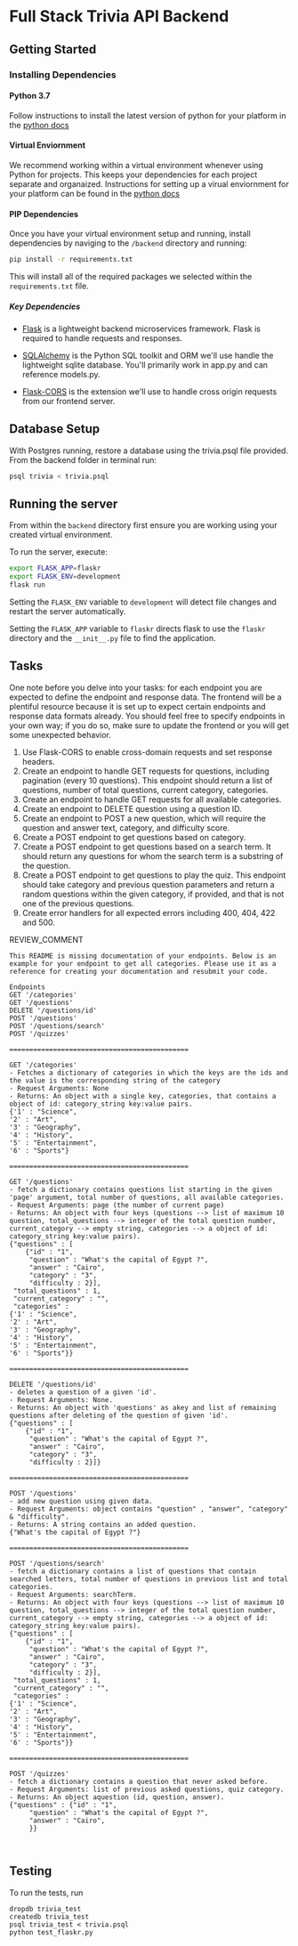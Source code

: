 # Full Stack Trivia API Backend

## Getting Started

### Installing Dependencies

#### Python 3.7

Follow instructions to install the latest version of python for your platform in the [python docs](https://docs.python.org/3/using/unix.html#getting-and-installing-the-latest-version-of-python)

#### Virtual Enviornment

We recommend working within a virtual environment whenever using Python for projects. This keeps your dependencies for each project separate and organaized. Instructions for setting up a virual enviornment for your platform can be found in the [python docs](https://packaging.python.org/guides/installing-using-pip-and-virtual-environments/)

#### PIP Dependencies

Once you have your virtual environment setup and running, install dependencies by naviging to the `/backend` directory and running:

```bash
pip install -r requirements.txt
```

This will install all of the required packages we selected within the `requirements.txt` file.

##### Key Dependencies

- [Flask](http://flask.pocoo.org/)  is a lightweight backend microservices framework. Flask is required to handle requests and responses.

- [SQLAlchemy](https://www.sqlalchemy.org/) is the Python SQL toolkit and ORM we'll use handle the lightweight sqlite database. You'll primarily work in app.py and can reference models.py. 

- [Flask-CORS](https://flask-cors.readthedocs.io/en/latest/#) is the extension we'll use to handle cross origin requests from our frontend server. 

## Database Setup
With Postgres running, restore a database using the trivia.psql file provided. From the backend folder in terminal run:
```bash
psql trivia < trivia.psql
```

## Running the server

From within the `backend` directory first ensure you are working using your created virtual environment.

To run the server, execute:

```bash
export FLASK_APP=flaskr
export FLASK_ENV=development
flask run
```

Setting the `FLASK_ENV` variable to `development` will detect file changes and restart the server automatically.

Setting the `FLASK_APP` variable to `flaskr` directs flask to use the `flaskr` directory and the `__init__.py` file to find the application. 

## Tasks

One note before you delve into your tasks: for each endpoint you are expected to define the endpoint and response data. The frontend will be a plentiful resource because it is set up to expect certain endpoints and response data formats already. You should feel free to specify endpoints in your own way; if you do so, make sure to update the frontend or you will get some unexpected behavior. 

1. Use Flask-CORS to enable cross-domain requests and set response headers. 
2. Create an endpoint to handle GET requests for questions, including pagination (every 10 questions). This endpoint should return a list of questions, number of total questions, current category, categories. 
3. Create an endpoint to handle GET requests for all available categories. 
4. Create an endpoint to DELETE question using a question ID. 
5. Create an endpoint to POST a new question, which will require the question and answer text, category, and difficulty score. 
6. Create a POST endpoint to get questions based on category. 
7. Create a POST endpoint to get questions based on a search term. It should return any questions for whom the search term is a substring of the question. 
8. Create a POST endpoint to get questions to play the quiz. This endpoint should take category and previous question parameters and return a random questions within the given category, if provided, and that is not one of the previous questions. 
9. Create error handlers for all expected errors including 400, 404, 422 and 500. 

REVIEW_COMMENT
```
This README is missing documentation of your endpoints. Below is an example for your endpoint to get all categories. Please use it as a reference for creating your documentation and resubmit your code. 

Endpoints
GET '/categories'
GET '/questions'
DELETE '/questions/id'
POST '/questions'
POST '/questions/search'
POST '/quizzes'

=============================================

GET '/categories'
- Fetches a dictionary of categories in which the keys are the ids and the value is the corresponding string of the category
- Request Arguments: None
- Returns: An object with a single key, categories, that contains a object of id: category_string key:value pairs. 
{'1' : "Science",
'2' : "Art",
'3' : "Geography",
'4' : "History",
'5' : "Entertainment",
'6' : "Sports"}

=============================================

GET '/questions'
- fetch a dictionary contains questions list starting in the given 'page' argument, total number of questions, all available categories.
- Request Arguments: page (the number of current page)
- Returns: An object with four keys (questions --> list of maximum 10 question, total_questions --> integer of the total question number, current_category --> empty string, categories --> a object of id: category_string key:value pairs). 
{"questions" : [
	{"id" : "1",
	 "question" : "What's the capital of Egypt ?",
	 "answer" : "Cairo",
	 "category" : "3",
	 "difficulty : 2}],
 "total_questions" : 1,
 "current_category" : "",
 "categories" : 
{'1' : "Science",
'2' : "Art",
'3' : "Geography",
'4' : "History",
'5' : "Entertainment",
'6' : "Sports"}}

=============================================

DELETE '/questions/id'
- deletes a question of a given 'id'.
- Request Arguments: None.
- Returns: An object with 'questions' as akey and list of remaining questions after deleting of the question of given 'id'.
{"questions" : [
	{"id" : "1",
	 "question" : "What's the capital of Egypt ?",
	 "answer" : "Cairo",
	 "category" : "3",
	 "difficulty : 2}]}

=============================================

POST '/questions'
- add new question using given data.
- Request Arguments: object contains "question" , "answer", "category" & "difficulty".
- Returns: A string contains an added question.
{"What's the capital of Egypt ?"}

=============================================

POST '/questions/search'
- fetch a dictionary contains a list of questions that contain searched letters, total number of questions in previous list and total categories.
- Request Arguments: searchTerm.
- Returns: An object with four keys (questions --> list of maximum 10 question, total_questions --> integer of the total question number, current_category --> empty string, categories --> a object of id: category_string key:value pairs). 
{"questions" : [
	{"id" : "1",
	 "question" : "What's the capital of Egypt ?",
	 "answer" : "Cairo",
	 "category" : "3",
	 "difficulty : 2}],
 "total_questions" : 1,
 "current_category" : "",
 "categories" : 
{'1' : "Science",
'2' : "Art",
'3' : "Geography",
'4' : "History",
'5' : "Entertainment",
'6' : "Sports"}}

=============================================

POST '/quizzes'
- fetch a dictionary contains a question that never asked before.
- Request Arguments: list of previous asked questions, quiz category.
- Returns: An object aquestion (id, question, answer). 
{"questions" : {"id" : "1",
	 "question" : "What's the capital of Egypt ?",
	 "answer" : "Cairo",
	 }}



```


## Testing
To run the tests, run
```
dropdb trivia_test
createdb trivia_test
psql trivia_test < trivia.psql
python test_flaskr.py
```